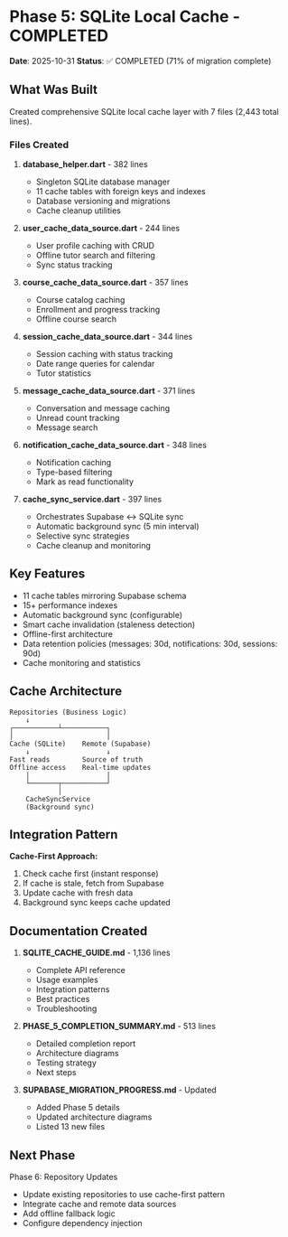 # Phase 5: SQLite Local Cache - COMPLETED

**Date**: 2025-10-31
**Status**: ✅ COMPLETED (71% of migration complete)

## What Was Built

Created comprehensive SQLite local cache layer with 7 files (2,443 total lines).

### Files Created

1. **database_helper.dart** - 382 lines
   - Singleton SQLite database manager
   - 11 cache tables with foreign keys and indexes
   - Database versioning and migrations
   - Cache cleanup utilities

2. **user_cache_data_source.dart** - 244 lines
   - User profile caching with CRUD
   - Offline tutor search and filtering
   - Sync status tracking

3. **course_cache_data_source.dart** - 357 lines
   - Course catalog caching
   - Enrollment and progress tracking
   - Offline course search

4. **session_cache_data_source.dart** - 344 lines
   - Session caching with status tracking
   - Date range queries for calendar
   - Tutor statistics

5. **message_cache_data_source.dart** - 371 lines
   - Conversation and message caching
   - Unread count tracking
   - Message search

6. **notification_cache_data_source.dart** - 348 lines
   - Notification caching
   - Type-based filtering
   - Mark as read functionality

7. **cache_sync_service.dart** - 397 lines
   - Orchestrates Supabase ↔ SQLite sync
   - Automatic background sync (5 min interval)
   - Selective sync strategies
   - Cache cleanup and monitoring

## Key Features

- 11 cache tables mirroring Supabase schema
- 15+ performance indexes
- Automatic background sync (configurable)
- Smart cache invalidation (staleness detection)
- Offline-first architecture
- Data retention policies (messages: 30d, notifications: 30d, sessions: 90d)
- Cache monitoring and statistics

## Cache Architecture

```
Repositories (Business Logic)
    ↓
┌───────────┴───────────┐
│                       │
Cache (SQLite)    Remote (Supabase)
    ↓                   ↓
Fast reads        Source of truth
Offline access    Real-time updates
    │                   │
    └───────┬───────────┘
            │
    CacheSyncService
    (Background sync)
```

## Integration Pattern

**Cache-First Approach:**
1. Check cache first (instant response)
2. If cache is stale, fetch from Supabase
3. Update cache with fresh data
4. Background sync keeps cache updated

## Documentation Created

1. **SQLITE_CACHE_GUIDE.md** - 1,136 lines
   - Complete API reference
   - Usage examples
   - Integration patterns
   - Best practices
   - Troubleshooting

2. **PHASE_5_COMPLETION_SUMMARY.md** - 513 lines
   - Detailed completion report
   - Architecture diagrams
   - Testing strategy
   - Next steps

3. **SUPABASE_MIGRATION_PROGRESS.md** - Updated
   - Added Phase 5 details
   - Updated architecture diagrams
   - Listed 13 new files

## Next Phase

Phase 6: Repository Updates
- Update existing repositories to use cache-first pattern
- Integrate cache and remote data sources
- Add offline fallback logic
- Configure dependency injection
